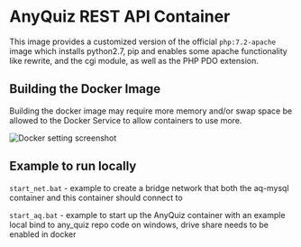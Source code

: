 # AnyQuiz REST API Container

This image provides a customized version of the official `php:7.2-apache` image which installs python2.7, pip and enables some apache functionality like rewrite, and the cgi module, as well as the PHP PDO extension.

## Building the Docker Image

Building the docker image may require more memory and/or swap space be allowed to the Docker Service to allow containers to use more.

![Docker setting screenshot](/AdvDockerSettings.PNG)

## Example to run locally

`start_net.bat` - example to create a bridge network that both the aq-mysql container and this container should connect to

`start_aq.bat` - example to start up the AnyQuiz container with an example local bind to any_quiz repo code on windows, drive share needs to be enabled in docker